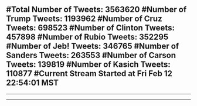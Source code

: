 #Total Number of Tweets: 3563620 
#Number of Trump Tweets: 1193962
#Number of Cruz Tweets: 698523
#Number of Clinton Tweets: 457898
#Number of Rubio Tweets: 352295
#Number of Jeb! Tweets: 346765
#Number of Sanders Tweets: 263553
#Number of Carson Tweets: 139819
#Number of Kasich Tweets: 110877
#Current Stream Started at Fri Feb 12 22:54:01 MST
---
---
---

